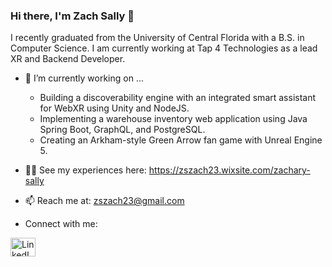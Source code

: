 ### Hi there, I'm Zach Sally 👋

I recently graduated from the University of Central Florida with a B.S. in Computer Science. I am currently working at Tap 4 Technologies as a lead XR and Backend Developer.

- 🔭 I’m currently working on ...
    
  * Building a discoverability engine with an integrated smart assistant for WebXR using Unity and NodeJS.
  * Implementing a warehouse inventory web application using Java Spring Boot, GraphQL, and PostgreSQL.
  * Creating an Arkham-style Green Arrow fan game with Unreal Engine 5.
 
- 👨‍💻 See my experiences here: https://zszach23.wixsite.com/zachary-sally
 
- 📫 Reach me at: <a href="mailto:zszach23@gmail.com" target="_blank">zszach23@gmail.com</a>

- Connect with me:
<p align="left">
    <a href="https://linkedin.com/in/zachary-sally" target="blank">
        <img align="center" src="https://raw.githubusercontent.com/rahuldkjain/github-profile-readme-generator/master/src/images/icons/Social/linked-in-alt.svg" alt="LinkedIn" height="30" width="40" />
    </a>
</p>
